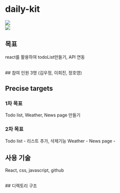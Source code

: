 # daily-kit
<a href='https://ifh.cc/v-1tZ2us' target='_blank'><img src='https://ifh.cc/g/1tZ2us.png' border='0'></a>
<br>
<a href='https://ifh.cc/v-FI7XuO' target='_blank'><img src='https://ifh.cc/g/FI7XuO.png' border='0'></a>
<br>
## 목표
react를 활용하여 todoList만들기, API 연동

<br>
## 참여 인원
3명 (김우정, 이희진, 정호영)


## Precise targets

### 1차 목표

Todo list, Weather, News page 만들기
<br>
### 2차 목표

Todo list - 리스트 추가, 삭제기능
Weather - 
News page - 
<br>
## 사용 기술
React, css, javascript, github

<br>
## 디렉토리 구조


